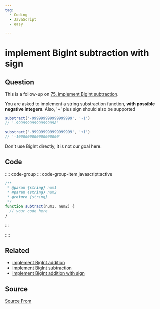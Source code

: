 ```yaml
---
tag:
  - Coding
  - JavaScript
  - easy

---
```

  
# implement BigInt subtraction with sign

## Question
This is a follow-up on [75\. implement BigInt subtraction](https://bigfrontend.dev/problem/implement-BigInt-subtraction).

You are asked to implement a string substraction function, **with possible negative integers**. Also, '+' plus sign should also be supported

```js
substract('-999999999999999999', '-1')
// '-999999999999999998'

substract('-999999999999999999', '+1')
// '-1000000000000000000'
```

Don't use BigInt directly, it is not our goal here.

## Code
:::: code-group
::: code-group-item javascript:active
```javascript
/**
 * @param {string} num1
 * @param {string} num2
 * @return {string}
 */
function subtract(num1, num2) {
  // your code here
}
```
:::
    
::::


## Related

+ [implement BigInt addition](./add-BigInt-string)
+ [implement BigInt subtraction](./implement-BigInt-subtraction)
+ [implement BigInt addition with sign](./implement-BigInt-addition-with-sign)
##  Source
[Source From](https://bigfrontend.dev/problem/implement-BigInt-subtraction-with-sign)

  